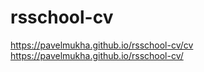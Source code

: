 # rsschool-cv
https://pavelmukha.github.io/rsschool-cv/cv
https://pavelmukha.github.io/rsschool-cv/
